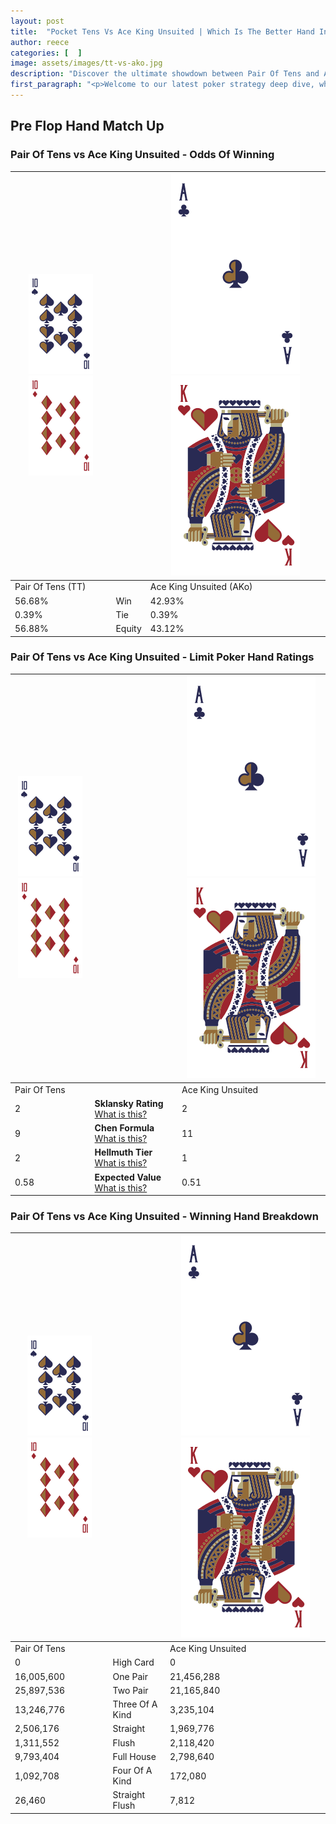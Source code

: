 ```yaml
---
layout: post
title:  "Pocket Tens Vs Ace King Unsuited | Which Is The Better Hand In Poker? A Complete Guide"
author: reece
categories: [  ]
image: assets/images/tt-vs-ako.jpg
description: "Discover the ultimate showdown between Pair Of Tens and Ace King Unsuited in poker! Uncover the odds, strategies, and scenarios where one hand triumphs over the other. Get ready to up your poker game with this thrilling analysis."
first_paragraph: "<p>Welcome to our latest poker strategy deep dive, where we're pitting two distinct hands against each other in a high-stakes showdown: Pair Of Tens vs Ace King Unsuited.</p><p>In the dynamic world of poker, every decision counts, and knowing which hand holds the upper hand is key to your success at the table.</p><p>In this article, we'll dissect these two hands, explore the scenarios where one dominates the other, and equip you with the knowledge to make strategic choices that can tip the odds in your favor.</p><p>Get ready to unravel the intriguing dynamics of these poker hands and elevate your game to new heights.</p>"
---
```




[comment]: # (sp0)

## Pre Flop Hand Match Up

<div class="table hand-ratings" markdown="1"> 



### Pair Of Tens vs Ace King Unsuited - Odds Of Winning


    
| ![image info](assets/images/hand1/T.png) ![image info](assets/images/hand1/To.png) |  | ![image info](assets/images/hand2/A.png) ![image info](assets/images/hand2/Ko.png) |
| -------- | -------- | -------- |
| Pair Of Tens (TT) |  | Ace King Unsuited (AKo) |
| 56.68% | Win | 42.93% |
| 0.39% | Tie | 0.39% |
| 56.88% | Equity | 43.12% |




[comment]: # (sp1)



### Pair Of Tens vs Ace King Unsuited - Limit Poker Hand Ratings


    
| ![image info](assets/images/hand1/T.png) ![image info](assets/images/hand1/To.png) |  | ![image info](assets/images/hand2/A.png) ![image info](assets/images/hand2/Ko.png) |
| -------- | -------- | -------- |
| Pair Of Tens |  | Ace King Unsuited |
| 2 | **Sklansky Rating** [What is this?](/sklansky-rating-explained) | 2 |
| 9 | **Chen Formula** [What is this?](/chen-formula-explained) | 11 |
| 2 | **Hellmuth Tier** [What is this?](/Hellmuth-tier-explained) | 1 |
| 0.58 | **Expected Value** [What is this?](/expected-value-explained) | 0.51 |




[comment]: # (sp2)



### Pair Of Tens vs Ace King Unsuited - Winning Hand Breakdown


    
| ![image info](assets/images/hand1/T.png) ![image info](assets/images/hand1/To.png) |  | ![image info](assets/images/hand2/A.png) ![image info](assets/images/hand2/Ko.png) |
| -------- | -------- | -------- |
| Pair Of Tens |  | Ace King Unsuited |
| 0 | High Card | 0 |
| 16,005,600 | One Pair | 21,456,288 |
| 25,897,536 | Two Pair | 21,165,840 |
| 13,246,776 | Three Of A Kind | 3,235,104 |
| 2,506,176 | Straight | 1,969,776 |
| 1,311,552 | Flush | 2,118,420 |
| 9,793,404 | Full House | 2,798,640 |
| 1,092,708 | Four Of A Kind | 172,080 |
| 26,460 | Straight Flush | 7,812 |




[comment]: # (sp3)



</div>

[comment]: # (sp4)



[comment]: # (sp5)

